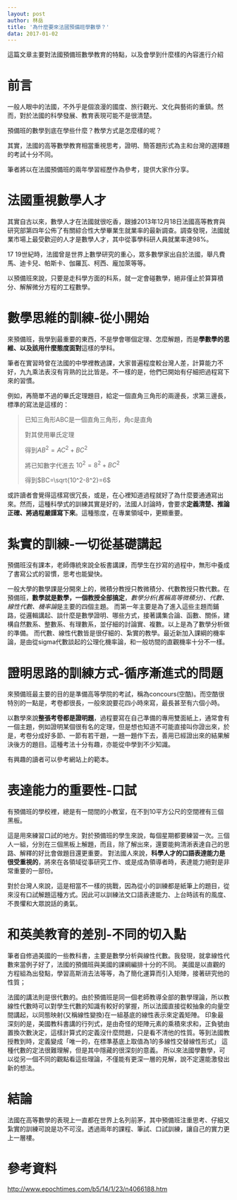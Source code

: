 ```yaml
---
layout: post
author: 林岳
title: '為什麼要來法國預備班學數學？'
data: 2017-01-02
---
```


這篇文章主要對法國預備班數學教育的特點，以及會學到什麼樣的內容進行介紹

前言
====

一般人眼中的法國，不外乎是個浪漫的國度、旅行觀光、文化與藝術的重鎮。然而，對於法國的科學發展、教育表現可能不是很清楚。

預備班的數學到底在學些什麼？教學方式是怎麼樣的呢？

其實，法國的高等數學教育相當重視思考，證明、簡答題形式為主和台灣的選擇題的考試十分不同。

筆者將以在法國預備班的兩年學習經歷作為參考，提供大家作分享。

法國重視數學人才
================

其實自古以來，數學人才在法國就很吃香，跟據2013年12月18日法國高等教育與研究部第四年公佈了有關綜合性大學畢業生就業率的最新調查。調查發現，法國就業市場上最受歡迎的人才是數學人才，其中從事學科研人員就業率達98%。

17 19世紀時，法國曾是世界上數學研究的重心，眾多數學家出自於法國，舉凡費馬、迪卡兒、帕斯卡、伽羅瓦、柯西、龐加萊等等。

以預備班來說，只要是走科學方面的科系，就一定會碰數學，絕非僅止於算算積分、解解微分方程的工程數學。

數學思維的訓練-從小開始
=======================

來預備班，我學到最重要的東西，不是學會哪個定理、怎麼解題，而是**學數學的思維、以及該用什麼態度面對**這樣的學科。

筆者在實習時曾在法國的中學裡教過課，大家普遍程度較台灣人差，計算能力不好，九九乘法表沒有背熟的比比皆是。不一樣的是，他們已開始有仔細把過程寫下來的習慣。

例如，再簡單不過的畢氏定理題目，給定一個直角三角形的兩邊長，求第三邊長，標準的寫法是這樣的：


>已知三角形ABC是一個直角三角形，角c是直角
>
>對其使用畢氏定理
>
>得到$AB^2=AC^2+BC^2$
>
>將已知數字代進去 $10^2=8^2+BC^2$
>
>得到$BC=\sqrt{10^2-8^2}=6$


或許讀者會覺得這樣寫很冗長，或是，在心裡知道過程就好了為什麼要通通寫出來。然而，這種科學式的訓練其實是好的，法國人討論時，會要求**定義清楚、推論正確、將過程嚴謹寫下來**。這種態度，在專業領域中，更顯重要。

紮實的訓練-一切從基礎講起
=========================

預備班沒有課本，老師傳統來說全板書講課，而學生在抄寫的過程中，無形中養成了書寫公式的習慣，思考也能變快。

一般大學的數學課是分開來上的，微積分教授只教微積分、代數教授只教代數。在預備班，**數學就是數學，一個教授全部搞定**，*數學分析(舊稱高等微積分)、代數、線性代數、機率論*是主要的四個主題。
而第一年主要是為了進入這些主題而鋪路，從邏輯講起、談什麼是數學證明、哪些方式，接著講集合論、函數、關係，建構自然數系、整數系、有理數系，並仔細的討論實、複數。以上是為了數學分析做的準備。
而代數、線性代數皆是很仔細的、紮實的教學。最近新加入課綱的機率論，是由從sigma代數談起的公理化機率論，和一般坊間的直觀機率十分不一樣。

證明思路的訓練方式-循序漸進式的問題
===================================

來預備班最主要的目的是準備高等學院的考試，稱為concours(空酷)。而空酷很特別的一點是，考卷都很長，一般來說要花四小時來寫，最長甚至有六個小時。

以數學來說**整張考卷都是證明題**，過程要寫在自己準備的專用雙面紙上，通常會有一個主題，例如證明某個很有名的定理，但是想也知道不可能直接叫你證出來，於是，考卷分成好多節、一節有若干題，一題一題作下去，善用已經證出來的結果解決後方的題目。這種考法十分有趣，亦能從中學到不少知識。

有興趣的讀者可以參考網站上的範本。

表達能力的重要性-口試
=====================

有預備班的學校裡，總是有一間間的小教室，在不到10平方公尺的空間裡有三個黑板。

這是用來練習口試的地方。對於預備班的學生來說，每個星期都要練習一次。三個人一組，分別在三個黑板上解題，而且，除了解出來，還要能夠清淅表達自己的思路、解釋的好比會做題目還更重要。
對法國人來說，**科學人才的口語表達能力是很受重視的**，將來在各領域從事研究工作、或是成為領導者時，表達能力絕對是非常重要的一部份。

對於台灣人來說，這是相當不一樣的挑戰，因為從小的訓練都是紙筆上的題目，從來沒有口試解題這種方式。因此可以訓練法文口語表達能力、上台時該有的風度、不畏懼和大眾說話的勇氣。

和英美教育的差別-不同的切入點
=============================

筆者自修過美國的一些教科書，主要是數學分析與線性代數。我發現，就拿線性代數來當例子好了，法國的預備班與美國的課綱編排十分的不同。
美國是以直觀的方程組為出發點，學習高斯消去法等等，為了簡化運算而引入矩陣，接著研究他的性質；

法國的講法則是很代數的。由於預備班是同一個老師教導全部的數學理論，所以教線性代數時可以對學生代數的知識有較好的掌握，所以法國直接從較抽象的向量空間講起，以同態映射(又稱線性變換)在一組基底的線性表示來定義矩陣。
印象最深刻的是，美國教科書講的行列式，是由奇怪的矩陣元素的乘積來求和，正負號由置換次數決定，這樣計算式的定義沒什麼問題，只是看不清他的性質。等到法國教授教到時，定義變成「唯一的，在標準基底上取值為1的多線性交替線性形式」
這種代數的定法很難理解，但是其中隱藏的很深刻的意義。
所以來法國學數學，可以從另一個不同的觀點看這些理論，不僅能有更深一層的見解，說不定還能激發出新的想法。

結論
====

法國在高等數學的表現上一直都在世界上名列前茅，其中預備班注重思考、仔細又紮實的訓練可說是功不可沒。透過兩年的課程、筆試、口試訓練，讓自己的實力更上一層樓。

參考資料
========

http://www.epochtimes.com/b5/14/1/23/n4066188.htm
